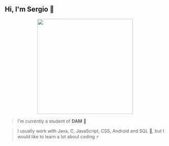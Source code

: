 ## Hi, I'm Sergio 👋

<p align="center">
  <img width="300" src="https://i.postimg.cc/VNHqN2yb/punpun2.jpg">
</p>

> I'm currently a student of **DAM** 🔭

> I usually work with Java, C, JavaScript, CSS, Android and SQL 🌱, but I would like to learn a lot about coding ⚡

<!--
**cesiouvas/cesiouvas** is a ✨ _special_ ✨ repository because its `README.md` (this file) appears on your GitHub profile.

Here are some ideas to get you started:

- 🔭 I’m currently working on ...
- 🌱 I’m currently learning ...
- 👯 I’m looking to collaborate on ...
- 🤔 I’m looking for help with ...
- 💬 Ask me about ...
- 📫 How to reach me: ...
- 😄 Pronouns: ...
- ⚡ Fun fact: ...
-->
